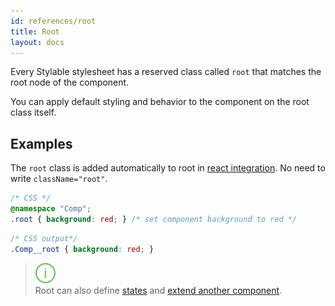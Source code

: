 ```yaml
---
id: references/root
title: Root
layout: docs
---
```


Every Stylable stylesheet has a reserved class called `root` that matches the root node of the component. 

You can apply default styling and behavior to the component on the root class itself.

## Examples

The `root` class is added automatically to root in [react integration](react-integration.md). No need to write `className="root"`.

```css
/* CSS */
@namespace "Comp";
.root { background: red; } /* set component background to red */
```

```css
/* CSS output*/
.Comp__root { background: red; }
```

> ![info](../assets/info.svg)  
> Root can also define [states](./pseudo-classes) and [extend another component](./extend-stylesheet.md).
